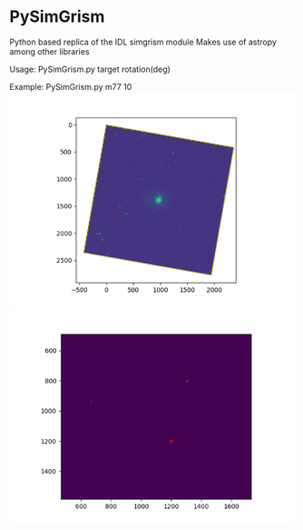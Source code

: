 # PySimGrism
Python based replica of the IDL simgrism module
Makes use of astropy among other libraries

Usage: PySimGrism.py target rotation(deg)

Example:
PySimGrism.py m77 10
![](pysimgrism_m77_10.png)
![](m81_targeted.png)
